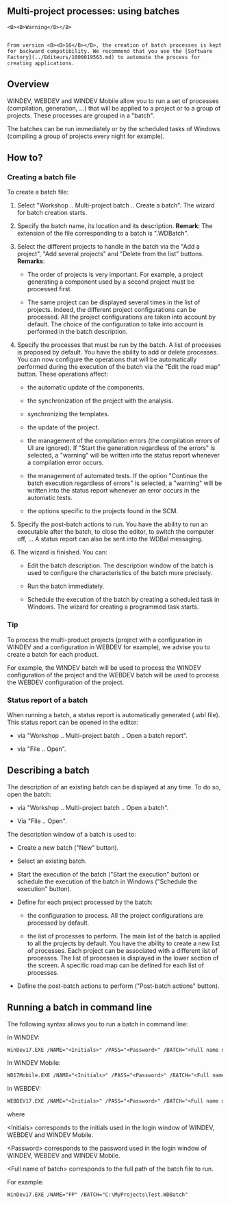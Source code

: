
## Multi-project processes: using batches
			






	<B><B>Warning</B></B>

	From version <B><B>16</B></B>, the creation of batch processes is kept for backward compatibility. We recommend that you use the [Software Factory](../Editeurs/1000019563.md) to automate the process for creating applications. 





<a name="NOTE1"></a>
<a name="NOTE1_1"></a>


## Overview
<a name="overview_ELTTEXTE000177"></a>
WINDEV, WEBDEV and WINDEV Mobile allow you to run a set of processes (compilation, generation, ...) that will be applied to a project or to a group of projects. These processes are grouped in a "batch".

The batches can be run immediately or by the scheduled tasks of Windows (compiling a group of projects every night for example).

<a name="NOTE3"></a>
<a name="NOTE3_1"></a>


## How to?
<a name="how_ELTTEXTE000201"></a>


### Creating a batch file
<a name="creating_batch_file_ELTPARAGRAPHE000029"></a>

To create a batch file:

1. Select "Workshop .. Multi-project batch .. Create a batch". The wizard for batch creation starts.

2. Specify the batch name, its location and its description.
	**Remark**: The extension of the file corresponding to a batch is ".WDBatch".

3. Select the different projects to handle in the batch via the "Add a project", "Add several projects" and "Delete from the list" buttons.
	**Remarks**:

	- The order of projects is very important. For example, a project generating a component used by a second project must be processed first.

	- The same project can be displayed several times in the list of projects. Indeed, the different project configurations can be processed. All the project configurations are taken into account by default. The choice of the configuration to take into account is performed in the batch description.




4. Specify the processes that must be run by the batch. A list of processes is proposed by default. You have the ability to add or delete processes.
	You can now configure the operations that will be automatically performed during the execution of the batch via the "Edit the road map" button. These operations affect:

	- the automatic update of the components.

	- the synchronization of the project with the analysis.

	- synchronizing the templates.

	- the update of the project.

	- the management of the compilation errors (the compilation errors of UI are ignored). If "Start the generation regardless of the errors" is selected, a "warning" will be written into the status report whenever a compilation error occurs.

	- the management of automated tests. If the option "Continue the batch execution regardless of errors" is selected, a "warning" will be written into the status report whenever an error occurs in the automatic tests.

	- the options specific to the projects found in the SCM.




5. Specify the post-batch actions to run. You have the ability to run an executable after the batch, to close the editor, to switch the computer off, ... A status report can also be sent into the WDBal messaging.

6. The wizard is finished. You can:

	- Edit the batch description. The description window of the batch is used to configure the characteristics of the batch more precisely.

	- Run the batch immediately.

	- Schedule the execution of the batch by creating a scheduled task in Windows. The wizard for creating a programmed task starts.






<a name="NOTE3_2"></a>


### Tip
<a name="tip_ELTPARAGRAPHE000064"></a>

To process the multi-product projects (project with a configuration in WINDEV and a configuration in WEBDEV for example), we advise you to create a batch for each product.

For example, the WINDEV batch will be used to process the WINDEV configuration of the project and the WEBDEV batch will be used to process the WEBDEV configuration of the project.
<a name="NOTE3_3"></a>


### Status report of a batch
<a name="status_report_batch_ELTPARAGRAPHE000073"></a>

When running a batch, a status report is automatically generated (.wbl file). This status report can be opened in the editor:

- via "Workshop .. Multi-project batch .. Open a batch report".

- via "File .. Open".




<a name="NOTE4"></a>
<a name="NOTE4_1"></a>


## Describing a batch
<a name="describing_batch_ELTTEXTE000237"></a>
The description of an existing batch can be displayed at any time. To do so, open the batch:

- via "Workshop .. Multi-project batch .. Open a batch".

- Via "File .. Open".




The description window of a batch is used to:

- Create a new batch ("New" button).

- Select an existing batch.

- Start the execution of the batch ("Start the execution" button) or schedule the execution of the batch in Windows ("Schedule the execution" button).

- Define for each project processed by the batch:

	- the configuration to process. All the project configurations are processed by default.

	- the list of  processes to perform. The main list of the batch is applied to all the projects by default. You have the ability to create a new list of processes. Each project can be associated with a different list of processes. The list of processes is displayed in the lower section of the screen. A specific road map can be defined for each list of processes.




- Define the post-batch actions to perform ("Post-batch actions" button).




<a name="NOTE5"></a>
<a name="NOTE5_1"></a>


## Running a batch in command line
<a name="running_batch_command_line_ELTTEXTE000261"></a>
The following syntax allows you to run a batch in command line:

In WINDEV:


```txt
WinDev17.EXE /NAME="<Initials>" /PASS="<Password>" /BATCH="<Full name of batch>"
```


In WINDEV Mobile:


```txt
WD17Mobile.EXE /NAME="<Initials>" /PASS="<Password>" /BATCH="<Full name of batch>"
```


In WEBDEV:


```txt
WEBDEV17.EXE /NAME="<Initials>" /PASS="<Password>" /BATCH="<Full name of batch>"
```


where

&lt;Initials&gt; corresponds to the initials used in the login window of WINDEV, WEBDEV and WINDEV Mobile.

&lt;Password&gt; corresponds to the password used in the login window of WINDEV, WEBDEV and WINDEV Mobile.

&lt;Full name of batch&gt; corresponds to the full path of the batch file to run.

For example:


```txt
WinDev17.EXE /NAME="FP" /BATCH="C:\MyProjects\Test.WDBatch"
```



